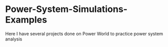 # Power-System-Simulations-Examples
Here I have several projects done on Power World to practice power system analysis 
